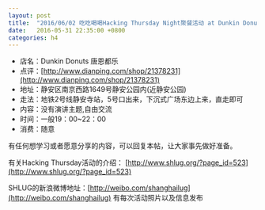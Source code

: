 ```yaml
---
layout: post
title:  "2016/06/02 吃吃喝喝Hacking Thursday Night聚餐活动 at Dunkin Donuts"
date:   2016-05-31 22:35:00 +0800
categories: h4
---
```

- 店名：Dunkin Donuts 唐恩都乐
- 点评：[http://www.dianping.com/shop/21378231](http://www.dianping.com/shop/21378231)
- 地址：静安区南京西路1649号静安公园内(近静安公园)
- 走法：地铁2号线静安寺站，5号口出来，下沉式广场东边上来，直走即可
- 内容：没有演讲主题,自由交流
- 时间：一般19：00~22：00
- 消费：随意

有任何想学习或者愿意分享的内容，可以回复本帖，让大家事先做好准备。

有关Hacking Thursday活动的介绍：
[http://www.shlug.org/?page_id=523](http://www.shlug.org/?page_id=523)

SHLUG的新浪微博地址：[http://weibo.com/shanghailug](http://weibo.com/shanghailug) 有每次活动照片以及信息发布

